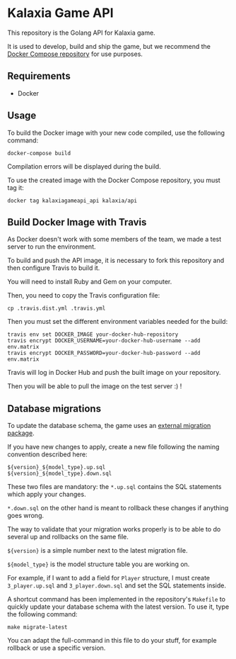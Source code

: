 Kalaxia Game API
===============

This repository is the Golang API for Kalaxia game.

It is used to develop, build and ship the game, but we recommend the [Docker Compose repository](https://github.com/Kalaxia/game-docker) for use purposes.

Requirements
------------

* Docker

Usage
------------

To build the Docker image with your new code compiled, use the following command:

```
docker-compose build
```

Compilation errors will be displayed during the build.

To use the created image with the Docker Compose repository, you must tag it:

```
docker tag kalaxiagameapi_api kalaxia/api
```

Build Docker Image with Travis
-----------------------------

As Docker doesn't work with some members of the team, we made a test server to run the environment.

To build and push the API image, it is necessary to fork this repository and then configure Travis to build it.

You will need to install Ruby and Gem on your computer.

Then, you need to copy the Travis configuration file:

```
cp .travis.dist.yml .travis.yml
```

Then you must set the different environment variables needed for the build:

```
travis env set DOCKER_IMAGE your-docker-hub-repository
travis encrypt DOCKER_USERNAME=your-docker-hub-username --add env.matrix
travis encrypt DOCKER_PASSWORD=your-docker-hub-password --add env.matrix
```

Travis will log in Docker Hub and push the built image on your repository.

Then you will be able to pull the image on the test server :) !

Database migrations
-------------------

To update the database schema, the game uses an [external migration package](https://github.com/mattes/migrate).

If you have new changes to apply, create a new file following the naming convention described here:

```
${version}_${model_type}.up.sql
${version}_${model_type}.down.sql
```

These two files are mandatory: the ```*.up.sql``` contains the SQL statements which apply your changes.

``*.down.sql`` on the other hand is meant to rollback these changes if anything goes wrong.

The way to validate that your migration works properly is to be able to do several up and rollbacks on the same file.

``${version}`` is a simple number next to the latest migration file.

``${model_type}`` is the model structure table you are working on.

For example, if I want to add a field for ``Player`` structure, I must create ``3_player.up.sql`` and ``3_player.down.sql`` and set the SQL statements inside.

A shortcut command has been implemented in the repository's ``Makefile`` to quickly update your database schema with the latest version. To use it, type the following command:

```
make migrate-latest
```

You can adapt the full-command in this file to do your stuff, for example rollback or use a specific version.
